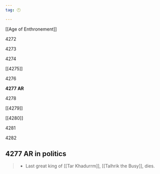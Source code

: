 ```yaml
---
tag: 🕛

---
```

[[Age of Enthronement]]


4272

4273

4274

[[4275]]

4276

**4277 AR**

4278

[[4279]]

[[4280]]

4281

4282



## 4277 AR in politics

>  - Last great king of [[Tar Khadurrm]], [[Talhrik the Busy]], dies.






